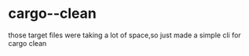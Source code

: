 # cargo--clean
those target files were taking a lot of space,so just made a simple cli for cargo clean
